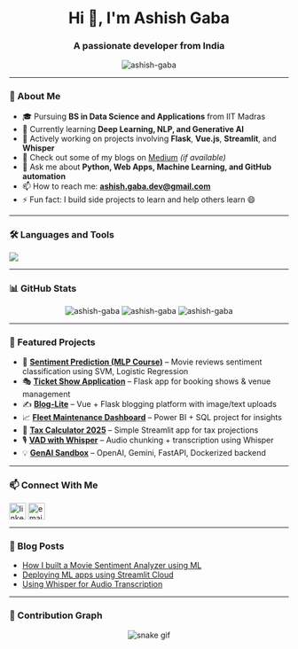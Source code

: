 <h1 align="center">Hi 👋, I'm Ashish Gaba</h1>
<h3 align="center">A passionate developer from India</h3>

<p align="center">
  <img src="https://komarev.com/ghpvc/?username=ashish-gaba&label=Profile%20views&color=0e75b6&style=flat" alt="ashish-gaba" />
</p>

---

### 🚀 About Me

- 🎓 Pursuing **BS in Data Science and Applications** from IIT Madras  
- 🧠 Currently learning **Deep Learning, NLP, and Generative AI**
- 🔭 Actively working on projects involving **Flask**, **Vue.js**, **Streamlit**, and **Whisper**
- 📝 Check out some of my blogs on [Medium](https://medium.com/@ashish.gaba.dev) *(if available)*
- 💬 Ask me about **Python, Web Apps, Machine Learning, and GitHub automation**
- 📫 How to reach me: **ashish.gaba.dev@gmail.com**
- ⚡ Fun fact: I build side projects to learn and help others learn 😄

---

### 🛠️ Languages and Tools

<p align="left">
  <img src="https://skillicons.dev/icons?i=python,flask,vue,js,html,css,bootstrap,postman,sqlite,postgres,fastapi,docker,streamlit,pytorch,sklearn,github,git,linux&perline=10" />
</p>

---

### 📊 GitHub Stats

<p align="center">
  <img src="https://github-readme-stats.vercel.app/api?username=ashish-gaba&show_icons=true&locale=en" alt="ashish-gaba" />
  <img src="https://github-readme-streak-stats.herokuapp.com/?user=ashish-gaba&" alt="ashish-gaba" />
  <img src="https://github-readme-stats.vercel.app/api/top-langs?username=ashish-gaba&layout=compact" alt="ashish-gaba" />
</p>

---

### 🧩 Featured Projects

- 🧠 [**Sentiment Prediction (MLP Course)**](https://github.com/Ashish-gaba/Sentiment-Prediction) – Movie reviews sentiment classification using SVM, Logistic Regression
- 🎭 [**Ticket Show Application**](https://github.com/Ashish-gaba) – Flask app for booking shows & venue management
- ✍️ [**Blog-Lite**](https://github.com/Ashish-gaba) – Vue + Flask blogging platform with image/text uploads
- 📈 [**Fleet Maintenance Dashboard**](https://github.com/Ashish-gaba/Fleet-maintenence-analysis-dashboard) – Power BI + SQL project for insights
- 🧮 [**Tax Calculator 2025**](https://github.com/Ashish-gaba/tax-savings-calculator-2025) – Simple Streamlit app for tax projections
- 🎙️ [**VAD with Whisper**](https://github.com/Ashish-gaba/VAD_with_Whisper) – Audio chunking + transcription using Whisper
- 💡 [**GenAI Sandbox**](https://github.com/Ashish-gaba/Gen-AI) – OpenAI, Gemini, FastAPI, Dockerized backend

---

### 📫 Connect With Me

<p align="left">
  <a href="https://www.linkedin.com/in/ashish-gaba/" target="blank"><img align="center" src="https://cdn-icons-png.flaticon.com/512/174/174857.png" alt="linkedin" height="30" width="30" /></a>
  <a href="mailto:ashish.gaba.dev@gmail.com"><img align="center" src="https://cdn-icons-png.flaticon.com/512/732/732200.png" alt="email" height="30" width="30" /></a>
  <!-- Add other platforms if needed -->
</p>

---

### 🧠 Blog Posts

<!-- Replace these with your real posts -->
- [How I built a Movie Sentiment Analyzer using ML](#)
- [Deploying ML apps using Streamlit Cloud](#)
- [Using Whisper for Audio Transcription](#)

---

### 📅 Contribution Graph

<p align="center">
  <img src="https://github.com/ashish-gaba/ashish-gaba/blob/output/github-contribution-grid-snake.svg" alt="snake gif" />
</p>
